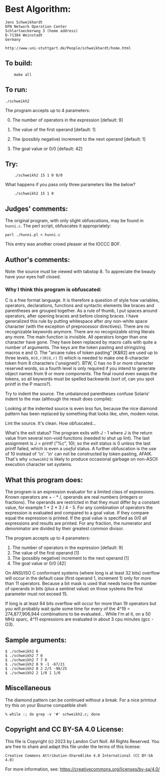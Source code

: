 # Best Algorithm:

    Jens Schweikhardt
    DFN Network Operation Center
    Schlartaeckerweg 3 (home address)
    D-71384 Weinstadt
    Germany

    http://www.uni-stuttgart.de/People/schweikhardt/home.html

## To build:

        make all

## To run:

	./schweikh2

The program accepts up to 4 parameters:

0. The number of operators in the expression [default: 9]

1. The value of the first operand [default: 1]

2. The (possibly negative) increment to the next operand [default: 1]

3. The goal value or 0/0 [default: 42]


## Try:

        ./schweikh2 15 1 0 0/0

What happens if you pass only three parameters like the below?

        ./schweikh2 15 1 0

## Judges' comments:


The original program, with only slight obfuscations, may be found
in `hunni.c`.  The perl script, obfuscates it appropriately:

	perl ./hunni.pl < hunni.c

This entry was another crowd pleaser at the IOCCC BOF.

## Author's comments:

Note: the source must be viewed with tabstop 8. To appreciate the
beauty have your eyes half closed.

### Why I think this program is obfuscated:

C is a free format language. It is therefore a question of style how
variables, operators, declarations, functions and syntactic elements
like braces and parentheses are grouped together. As a rule of thumb,
I put spaces around operators, after opening braces and before closing
braces. I have generalized this rule by putting whitespace after *any*
non-white space character (with the exception of preprocessor directives).
There are no recognizable keywords anymore. There are no recognizable
string literals any more. The main function is invisible. All operators
longer than one character have gone. They have been replaced by macro
calls with quite a number of arguments. The keys are the token pasting
and stringizing macros e and O. The "arcane rules of token pasting"
[K&R2] are used up to three levels, `H(O,r)R(O,r)` (!) which is needed to make
one 8-character token from 8 characters ('unsigned'). BTW, C has no 9 or
more character reserved words, so a fourth level is only required if
you intend to generate object names from 9 or more components. The final
round even swaps the tokens, so all keywords must be spelled backwards
(sort of, can you spot printf in the P macro?).

Try to indent the source. The unbalanced parentheses confuse Solaris'
indent to the max (although the result does compile):

Looking at the indented source is even *less* fun, because the nice
diamond pattern has been replaced by something that looks like, uhm,
modem noise. 

Lint the source. It's clean. How obfuscated...

What's the exit status? The program exits with J - 1 where J is the
return value from several non-void functions (needed to shut up
lint). The last assignment is J = printf ("%c", 10); so the exit
status is 0 unless the last printf failed, which is even a *useful*
status. A further obfuscation is the use of 10 instead of '\n'.
'\n' can not be constructed by token pasting, AFAIK. That's why `schweikh2`
is likely to produce occasional garbage on non-ASCII execution character
set systems.


What this program does:
-----------------------

The program is an expression evaluator for a limited class of
expressions. Known operators are + - * /, operands are real numbers
(integers or fractions). The operands are restricted in that they must
differ by a constant value, for example 1 + 2 * 3 / 4 - 5. For any
combination of operators the expression is evaluated and compared to a
goal value. If they compare equal the expression is printed. If the goal
value is specified as 0/0 all expressions and results are printed. For
any fraction, the numerator and denominator are divided by their
greatest common divisor. 

The program accepts up to 4 parameters:
 1) The number of operators in the expression [default: 9]
 2) The value of the first operand [1]
 3) The (possibly negative) increment to the next operand [1]
 4) The goal value or 0/0 [42]

On ANSI/ISO C conformant systems (where long is at least 32 bits)
overflow will occur in the default case (first operand 1, increment 1)
only for more than 11 operators. Because a bit mask is used that needs
twice the number of operands in bits (plus a sentinel value) on those
systems the first parameter must not exceed 15. 

If long is at least 64 bits overflow will occur for more than 19
operators but you will probably wait quite some time for every of the
4^19 = 274,877,906,944 combinations to be evaluated... While I'm at it,
on a 50 MHz sparc, 4^11 expressions are evaluated in about 3 cpu
minutes (gcc -O3). 

Sample arguments:
-----------------

    $ ./schweikh2 6
    $ ./schweikh2 7 0
    $ ./schweikh2 7 7 0 
    $ ./schweikh2 8 9 -1 -67/21
    $ ./schweikh2 8 2 2/5 -98/25
    $ ./schweikh2 2 1/0 1 1/0

Miscellaneous
-------------

The diamond pattern can be continued without a break. 
For a nice printout try this on your Bourne compatible shell:


	% while :; do grep -v '#' schweikh2.c; done

## Copyright and CC BY-SA 4.0 License:

This file is Copyright (c) 2023 by Landon Curt Noll.  All Rights Reserved.
You are free to share and adapt this file under the terms of this license:

    Creative Commons Attribution-ShareAlike 4.0 International (CC BY-SA 4.0)

For more information, see: https://creativecommons.org/licenses/by-sa/4.0/
